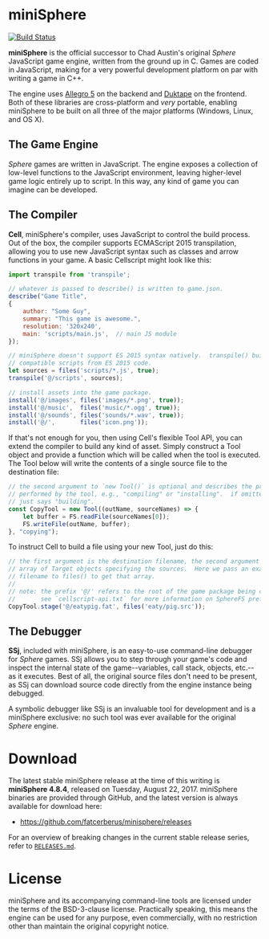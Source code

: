 miniSphere
==========

[![Build Status](https://travis-ci.org/fatcerberus/minisphere.svg?branch=master)](https://travis-ci.org/fatcerberus/minisphere)

**miniSphere** is the official successor to Chad Austin's original *Sphere*
JavaScript game engine, written from the ground up in C.  Games are coded in
JavaScript, making for a very powerful development platform on par with writing
a game in C++.

The engine uses [Allegro 5](http://liballeg.org) on the backend and
[Duktape](http://duktape.org/) on the frontend.  Both of these libraries are
cross-platform and *very* portable, enabling miniSphere to be built on all
three of the major platforms (Windows, Linux, and OS X).

The Game Engine
---------------

*Sphere* games are written in JavaScript.  The engine exposes a collection of
low-level functions to the JavaScript environment, leaving higher-level game
logic entirely up to script.  In this way, any kind of game you can imagine can
be developed.

The Compiler
------------

**Cell**, miniSphere's compiler, uses JavaScript to control the build process.
Out of the box, the compiler supports ECMAScript 2015 transpilation, allowing
you to use new JavaScript syntax such as classes and arrow functions in your
game.  A basic Cellscript might look like this:

```js
import transpile from 'transpile';

// whatever is passed to describe() is written to game.json.
describe("Game Title",
{
    author: "Some Guy",
    summary: "This game is awesome.",
    resolution: '320x240',
    main: 'scripts/main.js',  // main JS module
});

// miniSphere doesn't support ES 2015 syntax natively.  transpile() builds
// compatible scripts from ES 2015 code.
let sources = files('scripts/*.js', true);
transpile('@/scripts', sources);

// install assets into the game package.
install('@/images', files('images/*.png', true));
install('@/music',  files('music/*.ogg', true));
install('@/sounds', files('sounds/*.wav', true));
install('@/',       files('icon.png'));
```

If that's not enough for you, then using Cell's flexible Tool API, you can
extend the compiler to build any kind of asset.  Simply construct a Tool
object and provide a function which will be called when the tool is executed.
The Tool below will write the contents of a single source file to the
destination file:

```js
// the second argument to `new Tool()` is optional and describes the process
// performed by the tool, e.g., "compiling" or "installing".  if omitted, Cell
// just says "building".
const CopyTool = new Tool((outName, sourceNames) => {
    let buffer = FS.readFile(sourceNames[0]);
    FS.writeFile(outName, buffer);
}, "copying");
```

To instruct Cell to build a file using your new Tool, just do this:

```js
// the first argument is the destination filename, the second argument is an
// array of Target objects specifying the sources.  Here we pass an exact
// filename to files() to get that array.
//
// note: the prefix '@/' refers to the root of the game package being compiled.
//       see `cellscript-api.txt` for more information on SphereFS prefixes.
CopyTool.stage('@/eatypig.fat', files('eaty/pig.src'));
```

The Debugger
------------

**SSj**, included with miniSphere, is an easy-to-use command-line debugger for
*Sphere* games.  SSj allows you to step through your game's code and inspect
the internal state of the game--variables, call stack, objects, etc.--as it
executes.  Best of all, the original source files don't need to be present, as
SSj can download source code directly from the engine instance being debugged.

A symbolic debugger like SSj is an invaluable tool for development and is a
miniSphere exclusive: no such tool was ever available for the original *Sphere*
engine.


Download
========

The latest stable miniSphere release at the time of this writing is
**miniSphere 4.8.4**, released on Tuesday, August 22, 2017.  miniSphere
binaries are provided through GitHub, and the latest version is always
available for download here:

* <https://github.com/fatcerberus/minisphere/releases>

For an overview of breaking changes in the current stable release series, refer
to [`RELEASES.md`](RELEASES.md).


License
=======

miniSphere and its accompanying command-line tools are licensed under the terms
of the BSD-3-clause license.  Practically speaking, this means the engine can
be used for any purpose, even commercially, with no restriction other than
maintain the original copyright notice.
